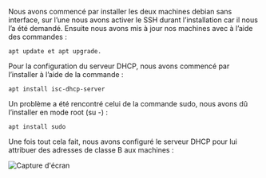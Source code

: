 Nous avons commencé par installer les deux machines debian sans interface, sur l’une nous avons activer le SSH durant l’installation car il nous l’a été demandé.
Ensuite nous avons mis à jour nos machines avec à l’aide des commandes :
```
apt update et apt upgrade.
```

Pour la configuration du serveur DHCP, nous avons commencé par l’installer à l’aide de la commande :
```
apt install isc-dhcp-server
```
Un problème a été rencontré celui de la commande sudo, nous avons dû l’installer en mode root (su -) :
```
apt install sudo
```

Une fois tout cela fait, nous avons configuré le serveur DHCP pour lui attribuer des adresses de classe B aux machines :

<img src="/" alt="Capture d'écran"/>
